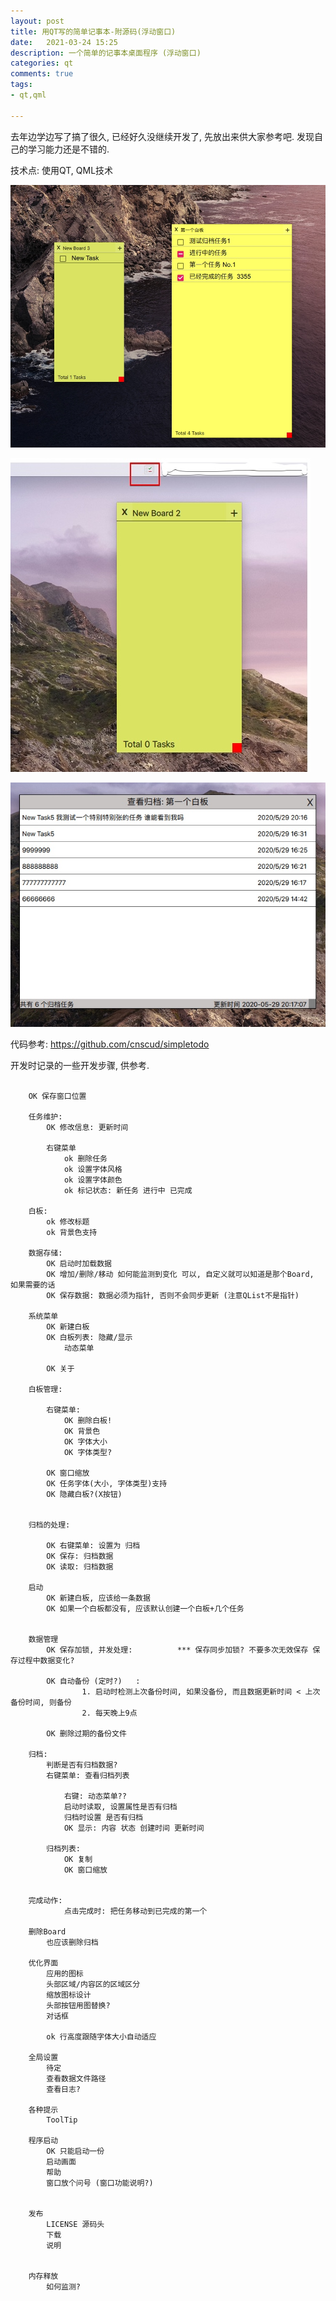 ```yaml
---
layout: post 
title: 用QT写的简单记事本-附源码(浮动窗口) 
date:   2021-03-24 15:25 
description: 一个简单的记事本桌面程序 (浮动窗口)
categories: qt 
comments: true 
tags:
- qt,qml

---
```


去年边学边写了搞了很久, 已经好久没继续开发了, 先放出来供大家参考吧. 发现自己的学习能力还是不错的.

技术点: 使用QT, QML技术


![主界面](/img/simpletodo/mainboards.jpg "主界面")

![菜单栏图标](/img/simpletodo/menuicon.jpg "菜单栏图标")

![归档](/img/simpletodo/archived.jpg "归档查看")


代码参考: https://github.com/cnscud/simpletodo


开发时记录的一些开发步骤, 供参考.

```text

 	OK 保存窗口位置

 	任务维护: 
 		OK 修改信息: 更新时间
	
	 	右键菜单
	 		ok 删除任务
	 		ok 设置字体风格
	 		ok 设置字体颜色
	 		ok 标记状态: 新任务 进行中 已完成

 	白板: 
 		ok 修改标题
 		ok 背景色支持

 	数据存储:
 		OK 启动时加载数据
 		OK 增加/删除/移动 如何能监测到变化 可以, 自定义就可以知道是那个Board, 如果需要的话
 		OK 保存数据: 数据必须为指针, 否则不会同步更新 (注意QList不是指针)
 		
 	系统菜单
 		OK 新建白板
 		OK 白板列表: 隐藏/显示
 			动态菜单

 		OK 关于

	白板管理:

		右键菜单: 
			OK 删除白板!
			OK 背景色
			OK 字体大小
			OK 字体类型?
		
		OK 窗口缩放 			
		OK 任务字体(大小, 字体类型)支持
		OK 隐藏白板?(X按钮)


 	归档的处理: 

 		OK 右键菜单: 设置为 归档
 		OK 保存: 归档数据
 		OK 读取: 归档数据

	启动
		OK 新建白板, 应该给一条数据
		OK 如果一个白板都没有, 应该默认创建一个白板+几个任务


	数据管理
		OK 保存加锁, 并发处理:  		*** 保存同步加锁? 不要多次无效保存 保存过程中数据变化?

		OK 自动备份 (定时?)	: 
				1. 启动时检测上次备份时间, 如果没备份, 而且数据更新时间 < 上次备份时间, 则备份   
				2. 每天晚上9点

		OK 删除过期的备份文件		

	归档:
		判断是否有归档数据?
		右键菜单: 查看归档列表	

			右键: 动态菜单??
			启动时读取, 设置属性是否有归档
			归档时设置 是否有归档
			OK 显示: 内容 状态 创建时间 更新时间

		归档列表:
			OK 复制
			OK 窗口缩放	


	完成动作: 
	        点击完成时: 把任务移动到已完成的第一个

	删除Board
		也应该删除归档

	优化界面
		应用的图标
		头部区域/内容区的区域区分
		缩放图标设计
		头部按钮用图替换?
		对话框

		ok 行高度跟随字体大小自动适应

	全局设置
		待定	
		查看数据文件路径
		查看日志?

	各种提示
		ToolTip	

	程序启动
		OK 只能启动一份
		启动画面
		帮助	
		窗口放个问号 (窗口功能说明?)


	发布
		LICENSE 源码头
		下载
		说明


	内存释放
		如何监测?	

```
